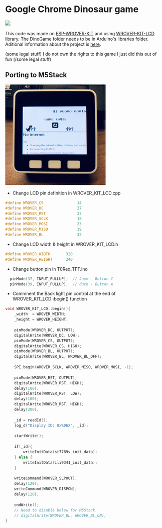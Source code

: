 # Google Chrome Dinosaur game
![](https://hackster.imgix.net/uploads/attachments/932614/img_6526_xoznxu7H5F.JPG?auto=compress%2Cformat&w=740&h=555&fit=max)

This code was made on [ESP-WROVER-KIT](https://docs.espressif.com/projects/esp-idf/en/latest/hw-reference/get-started-wrover-kit.html) and using [WROVER-KIT-LCD](https://github.com/espressif/WROVER_KIT_LCD) library.
The DinoGame folder needs to be in Arduino's libraries folder.
Aditional information about the project is [here](https://www.hackster.io/brzi/google-chrome-dinosaur-game-on-3-4-tft-c8ad88).

(some legal stuff) I do not own the rights to this game I just did this out of fun (/some legal stuff)

## Porting to M5Stack
 <img src="./Dinosaur_M5stack.jpg" width="320" height="320">

- Change LCD pin definition in WROVER_KIT_LCD.cpp
~~~cpp
#define WROVER_CS               14
#define WROVER_DC               27
#define WROVER_RST              33
#define WROVER_SCLK             18
#define WROVER_MOSI             23
#define WROVER_MISO             19
#define WROVER_BL               32
~~~
- Change LCD width & height in WROVER_KIT_LCD.h
~~~cpp
#define WROVER_WIDTH       320
#define WROVER_HEIGHT      240
~~~
- Change button pin in T0Rex_TFT.ino 
~~~cpp
  pinMode(37, INPUT_PULLUP);  // Jumm - Button C
  pinMode(39, INPUT_PULLUP);  // duck - Button A 
~~~  
- Commnent the Back light pin control at the end of WROVER_KIT_LCD::begin() function
~~~cpp
void WROVER_KIT_LCD::begin(){
    _width  = WROVER_WIDTH;
    _height = WROVER_HEIGHT;

    pinMode(WROVER_DC, OUTPUT);
    digitalWrite(WROVER_DC, LOW);
    pinMode(WROVER_CS, OUTPUT);
    digitalWrite(WROVER_CS, HIGH);
    pinMode(WROVER_BL, OUTPUT);
    digitalWrite(WROVER_BL, WROVER_BL_OFF);

    SPI.begin(WROVER_SCLK, WROVER_MISO, WROVER_MOSI, -1);

    pinMode(WROVER_RST, OUTPUT);
    digitalWrite(WROVER_RST, HIGH);
    delay(100);
    digitalWrite(WROVER_RST, LOW);
    delay(100);
    digitalWrite(WROVER_RST, HIGH);
    delay(200);

    _id = readId();
    log_d("Display ID: 0x%06X", _id);

    startWrite();

    if(_id){
        writeInitData(st7789v_init_data);
    } else {
        writeInitData(ili9341_init_data);
    }

    writeCommand(WROVER_SLPOUT);
    delay(120);
    writeCommand(WROVER_DISPON);
    delay(120);

    endWrite();
    // Need to disable below for M5Stack
    // digitalWrite(WROVER_BL, WROVER_BL_ON);
}

~~~
